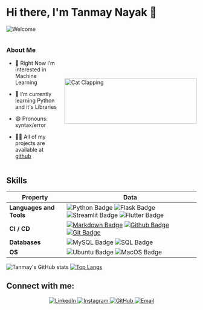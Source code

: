 # Hi there, I'm Tanmay Nayak 👋

![Welcome](https://typograssy.deno.dev/api?text=Welcome%20to%20my%20Github%20Profile)

  <div style="display: flex; align-items: center;">

  <div>
    <h3>About Me</h3>

- 👀 Right Now I’m interested in Machine Learning 
- 🌱 I’m currently learning Python and it's Libraries 
- 😄 Pronouns: syntax/error
- 👨‍💻 All of my projects are available at [github](https://github.com/TanmayN22)


  </div>

  <div style="margin-left: 20px;">
    <img src="https://user-images.githubusercontent.com/29340294/150726291-afd08470-3b21-4df6-8173-293ece555d4f.gif" width="350" height="120" alt="Cat Clapping"/>
  </div>

</div>

## Skills

<!--   my-skils -->

| Property             | Data                                                                                                                                                                                                                                                                                                                                                                                                                                                                                                                                                                                                                                                                                                                                                                                                                                                                                                            |
|----------------------|------------------------------------------------------------------------------------------------------------------------------------------------------------------------------------------------------------------------------------------------------------------------------------------------------------------------------------------------------------------------------------------------------------------------------------------------------------------------------------------------------------------------------------------------------------------------------------------------------------------------------------------------------------------------------------------------------------------------------------------------------------------------------------------------------------------------------------------------------------------------------------------------------------------|
| **Languages and Tools**  | ![Python Badge](https://img.shields.io/badge/-Python-3776AB?style=flat&logo=Python&logoColor=white) ![Flask Badge](https://img.shields.io/badge/-Flask-3776AB?style=flat&logo=Flask&logoColor=white) ![Streamlit Badge](https://img.shields.io/badge/-Streamlit-FF4B4B?style=flat&logo=Streamlit&logoColor=white) ![Flutter Badge](https://img.shields.io/badge/-Flutter-02569B?style=flat&logo=Flutter&logoColor=white)                                                                                                                                                                                                                                                                                                                                                                                                                                                                                                                                                                                                         |
| **CI / CD**          | [![Markdown Badge](https://img.shields.io/badge/-Markdown-2088FF?style=flat&logo=Markdown&logoColor=white)](https://github.com/BEPb/BEPb) [![Github Badge](https://img.shields.io/badge/-Github-2088FF?style=flat&logo=Github&logoColor=white)](https://github.com/BEPb/BEPb) [![Git Badge](https://img.shields.io/badge/-Git-2088FF?style=flat&logo=Git&logoColor=white)](https://github.com/BEPb/BEPb)                                                                                                                                                                                                                                                                                                                                                                                                                                                                                                                                                                                                 |
| **Databases**        | ![MySQL Badge](https://img.shields.io/badge/MySQL-00f?style=flat-square&logo=mysql&logoColor=white) ![SQL Badge](https://img.shields.io/badge/SQL-000?style=flat-square&logo=postgresql&logoColor=blue)                                                                                                                                                                                                                                                                                                                                                                                                                                                                                                                                                                                                                                                                                                                                                |
| **OS**               | ![Ubuntu Badge](https://img.shields.io/badge/Ubuntu-E95420?style=flat-square&logo=ubuntu&logoColor=white) ![MacOS Badge](https://img.shields.io/badge/MacOS-000?style=flat-square&logo=apple&logoColor=white)                                                                                                                                                                                                                                                                                                                                                                                                                                                                                                                                                                                                                                                                                                                                             |

![Tanmay's GitHub stats](https://github-readme-stats.vercel.app/api?username=TanmayN22&show_icons=true&theme=radical)
[![Top Langs](https://github-readme-stats.vercel.app/api/top-langs/?username=TanmayN22&layout=compact)](https://github.com/yourusername/github-readme-stats)


## Connect with me:


<p align="center">
  <a href="https://www.linkedin.com/in/yourprofile" target="_blank">
    <img src="https://img.shields.io/badge/-LinkedIn-%230077B5?style=for-the-badge&logo=linkedin&logoColor=white" alt="LinkedIn"/>
  </a>
  <a href="https://www.instagram.com/yourprofile" target="_blank">
    <img src="https://img.shields.io/badge/-Instagram-%23E4405F?style=for-the-badge&logo=instagram&logoColor=white" alt="Instagram"/>
  </a>
  <a href="https://github.com/yourusername" target="_blank">
    <img src="https://img.shields.io/badge/-GitHub-%23181717?style=for-the-badge&logo=github&logoColor=white" alt="GitHub"/>
  </a>
  <a href="mailto:youremail@example.com" target="_blank">
    <img src="https://img.shields.io/badge/-Email-%23D14836?style=for-the-badge&logo=gmail&logoColor=white" alt="Email"/>
  </a>
</p>
